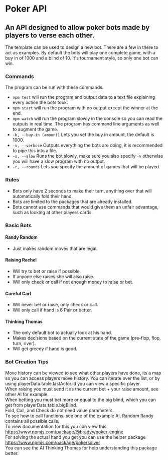 # Poker API
## An API designed to allow poker bots made by players to verse each other.
The template can be used to design a new bot. There are a few in there to act as examples. By default the bots will play one complete game, with a buy in of 1000 and a blind of 10. It's tournament style, so only one bot can win.
### Commands
The program can be run with these commands.
* `npm test` will run the program and output data to a text file explaining every action the bots took.
* `npm start` will run the program with no output except the winner at the end.
* `npm watch` will run the program slowly in the console so you can read the outputs in real time.
The program has command line arguments as well to augment the game.
* `-b, --buy-in (amount)` Lets you set the buy in amount, the default is 1000.
* `-v, --verbose` Outputs everything the bots are doing, it is recommended to pipe this into a file.
* `-s, --slow` Runs the bot slowly, make sure you also specify `-v` otherwise you will have a slow program with no output.
* `-r, --rounds` Lets you specify the amount of games that will be played.
### Rules
* Bots only have 2 seconds to make their turn, anything over that will automatically fold their hand.
* Bots are limited to the packages that are already installed.
* Bots cannot use commands that would give them an unfair advantage, such as looking at other players cards.
### Basic Bots
#### Randy Random
* Just makes random moves that are legal.
#### Raising Rachel
* Will try to bet or raise if possible.
* If anyone else raises she will also raise.
* Will only check or call if not enough money to raise or bet.
#### Careful Carl
* Will never bet or raise, only check or call.
* Will only call if hand is 6 Pair or better.
#### Thinking Thomas
* The only default bot to actually look at his hand.
* Makes decisions based on the current state of the game (pre-flop, flop, turn, river).
* Will get greedy if hand is good.
### Bot Creation Tips
Move history can be viewed to see what other players have done, its a map so you can access players move history. You can iterate over the list, or by using playerData.table.lastActor.id you can view a specific player.<br>
When raising you must send it as the current bet + your raise amount, see other AI for example.<br>
When betting you must bet more or equal to the big blind, which you can get from playerData.table.bigBlind.<br>
Fold, Call, and Check do not need value parameters.<br>
To see how to call functions, see one of the example AI, Random Randy contains all possible calls.<br>
To view documentation for this you can view this https://www.npmjs.com/package/@bradyy/poker-engine<br>
For solving the actual hand you get you can use the helper package https://www.npmjs.com/package/pokersolver<br>
You can see the AI Thinking Thomas for help understanding this package better.
